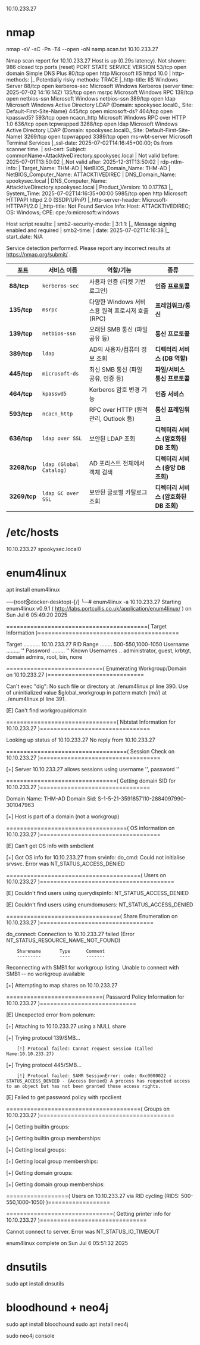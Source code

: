 10.10.233.27

# nmap

nmap -sV -sC -Pn -T4 --open -oN namp.scan.txt 10.10.233.27

Nmap scan report for 10.10.233.27
Host is up (0.29s latency).
Not shown: 986 closed tcp ports (reset)
PORT STATE SERVICE VERSION
53/tcp open domain Simple DNS Plus
80/tcp open http Microsoft IIS httpd 10.0
| http-methods:
|_ Potentially risky methods: TRACE
|\_http-title: IIS Windows Server
88/tcp open kerberos-sec Microsoft Windows Kerberos (server time: 2025-07-02 14:16:14Z)
135/tcp open msrpc Microsoft Windows RPC
139/tcp open netbios-ssn Microsoft Windows netbios-ssn
389/tcp open ldap Microsoft Windows Active Directory LDAP (Domain: spookysec.local0., Site: Default-First-Site-Name)
445/tcp open microsoft-ds?
464/tcp open kpasswd5?
593/tcp open ncacn_http Microsoft Windows RPC over HTTP 1.0
636/tcp open tcpwrapped
3268/tcp open ldap Microsoft Windows Active Directory LDAP (Domain: spookysec.local0., Site: Default-First-Site-Name)
3269/tcp open tcpwrapped
3389/tcp open ms-wbt-server Microsoft Terminal Services
|\_ssl-date: 2025-07-02T14:16:45+00:00; 0s from scanner time.
| ssl-cert: Subject: commonName=AttacktiveDirectory.spookysec.local
| Not valid before: 2025-07-01T13:50:02
|\_Not valid after: 2025-12-31T13:50:02
| rdp-ntlm-info:
| Target_Name: THM-AD
| NetBIOS_Domain_Name: THM-AD
| NetBIOS_Computer_Name: ATTACKTIVEDIREC
| DNS_Domain_Name: spookysec.local
| DNS_Computer_Name: AttacktiveDirectory.spookysec.local
| Product_Version: 10.0.17763
|_ System_Time: 2025-07-02T14:16:35+00:00
5985/tcp open http Microsoft HTTPAPI httpd 2.0 (SSDP/UPnP)
|\_http-server-header: Microsoft-HTTPAPI/2.0
|\_http-title: Not Found
Service Info: Host: ATTACKTIVEDIREC; OS: Windows; CPE: cpe:/o:microsoft:windows

Host script results:
| smb2-security-mode:
| 3:1:1:
|_ Message signing enabled and required
| smb2-time:
| date: 2025-07-02T14:16:38
|_ start_date: N/A

Service detection performed. Please report any incorrect results at https://nmap.org/submit/ .

| 포트         | 서비스 이름             | 역할/기능                                        | 종류                                   |
| ------------ | ----------------------- | ------------------------------------------------ | -------------------------------------- |
| **88/tcp**   | `kerberos-sec`          | 사용자 인증 (티켓 기반 로그인)                   | **인증 프로토콜**                      |
| **135/tcp**  | `msrpc`                 | 다양한 Windows 서비스용 원격 프로시저 호출 (RPC) | **프레임워크/통신**                    |
| **139/tcp**  | `netbios-ssn`           | 오래된 SMB 통신 (파일 공유 등)                   | **통신 프로토콜**                      |
| **389/tcp**  | `ldap`                  | AD의 사용자/컴퓨터 정보 조회                     | **디렉터리 서비스 (DB 역할)**          |
| **445/tcp**  | `microsoft-ds`          | 최신 SMB 통신 (파일 공유, 인증 등)               | **파일/서비스 통신 프로토콜**          |
| **464/tcp**  | `kpasswd5`              | Kerberos 암호 변경 기능                          | **인증 서비스**                        |
| **593/tcp**  | `ncacn_http`            | RPC over HTTP (원격 관리, Outlook 등)            | **통신 프레임워크**                    |
| **636/tcp**  | `ldap over SSL`         | 보안된 LDAP 조회                                 | **디렉터리 서비스 (암호화된 DB 조회)** |
| **3268/tcp** | `ldap (Global Catalog)` | AD 포리스트 전체에서 객체 검색                   | **디렉터리 서비스 (중앙 DB 조회)**     |
| **3269/tcp** | `ldap GC over SSL`      | 보안된 글로벌 카탈로그 조회                      | **디렉터리 서비스 (암호화된 DB 조회)** |

# /etc/hosts

10.10.233.27 spookysec.local0

# enum4linux

apt install enum4linux

──(root㉿docker-desktop)-[/]
└─# enum4linux -a 10.10.233.27
Starting enum4linux v0.9.1 ( http://labs.portcullis.co.uk/application/enum4linux/ ) on Sun Jul 6 05:49:20 2025

=========================================( Target Information )=========================================

Target ........... 10.10.233.27
RID Range ........ 500-550,1000-1050
Username ......... ''
Password ......... ''
Known Usernames .. administrator, guest, krbtgt, domain admins, root, bin, none

============================( Enumerating Workgroup/Domain on 10.10.233.27 )============================

Can't exec "dig": No such file or directory at ./enum4linux.pl line 390.
Use of uninitialized value $global_workgroup in pattern match (m//) at ./enum4linux.pl line 391.

[E] Can't find workgroup/domain

================================( Nbtstat Information for 10.10.233.27 )================================

Looking up status of 10.10.233.27
No reply from 10.10.233.27

===================================( Session Check on 10.10.233.27 )===================================

[+] Server 10.10.233.27 allows sessions using username '', password ''

================================( Getting domain SID for 10.10.233.27 )================================

Domain Name: THM-AD
Domain Sid: S-1-5-21-3591857110-2884097990-301047963

[+] Host is part of a domain (not a workgroup)

===================================( OS information on 10.10.233.27 )===================================

[E] Can't get OS info with smbclient

[+] Got OS info for 10.10.233.27 from srvinfo:
do_cmd: Could not initialise srvsvc. Error was NT_STATUS_ACCESS_DENIED

=======================================( Users on 10.10.233.27 )=======================================

[E] Couldn't find users using querydispinfo: NT_STATUS_ACCESS_DENIED

[E] Couldn't find users using enumdomusers: NT_STATUS_ACCESS_DENIED

=================================( Share Enumeration on 10.10.233.27 )=================================

do_connect: Connection to 10.10.233.27 failed (Error NT_STATUS_RESOURCE_NAME_NOT_FOUND)

        Sharename       Type      Comment
        ---------       ----      -------

Reconnecting with SMB1 for workgroup listing.
Unable to connect with SMB1 -- no workgroup available

[+] Attempting to map shares on 10.10.233.27

============================( Password Policy Information for 10.10.233.27 )============================

[E] Unexpected error from polenum:

[+] Attaching to 10.10.233.27 using a NULL share

[+] Trying protocol 139/SMB...

        [!] Protocol failed: Cannot request session (Called Name:10.10.233.27)

[+] Trying protocol 445/SMB...

        [!] Protocol failed: SAMR SessionError: code: 0xc0000022 - STATUS_ACCESS_DENIED - {Access Denied} A process has requested access to an object but has not been granted those access rights.

[E] Failed to get password policy with rpcclient

=======================================( Groups on 10.10.233.27 )=======================================

[+] Getting builtin groups:

[+] Getting builtin group memberships:

[+] Getting local groups:

[+] Getting local group memberships:

[+] Getting domain groups:

[+] Getting domain group memberships:

==================( Users on 10.10.233.27 via RID cycling (RIDS: 500-550,1000-1050) )==================

===============================( Getting printer info for 10.10.233.27 )===============================

Cannot connect to server. Error was NT_STATUS_IO_TIMEOUT

enum4linux complete on Sun Jul 6 05:51:32 2025

# dnsutils

sudo apt install dnsutils

# bloodhound + neo4j

sudo apt install bloodhound
sudo apt install neo4j

sudo neo4j console
